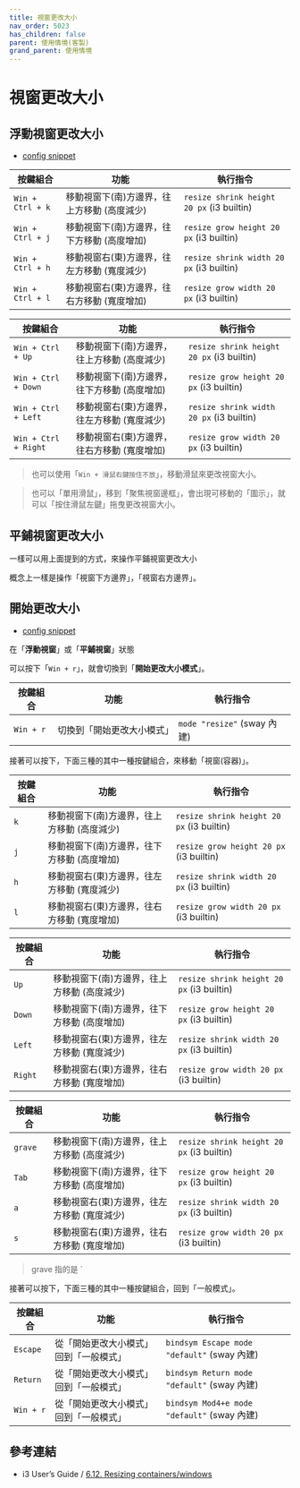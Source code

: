 ```yaml
---
title: 視窗更改大小
nav_order: 5023
has_children: false
parent: 使用情境(客製)
grand_parent: 使用情境
---
```



# 視窗更改大小

## 浮動視窗更改大小

* [config snippet](https://github.com/samwhelp/note-about-ubuntu-sway/blob/gh-pages/_demo/adjustment/ubuntu-sway/full/ubuntu-sway/config/sway/section/common/keybind/sway-keybind-main/keybind.m/Window/Resize.conf)


| 按鍵組合         | 功能                                        | 執行指令                                  |
| ---------------- | ------------------------------------------- | ----------------------------------------- |
| `Win + Ctrl + k` | 移動視窗下(南)方邊界，往上方移動 (高度減少) | `resize shrink height 20 px` (i3 builtin) |
| `Win + Ctrl + j` | 移動視窗下(南)方邊界，往下方移動 (高度增加) | `resize grow height 20 px` (i3 builtin)   |
| `Win + Ctrl + h` | 移動視窗右(東)方邊界，往左方移動 (寬度減少) | `resize shrink width 20 px` (i3 builtin)  |
| `Win + Ctrl + l` | 移動視窗右(東)方邊界，往右方移動 (寬度增加) | `resize grow width 20 px` (i3 builtin)    |


| 按鍵組合             | 功能                                        | 執行指令                                  |
| -------------------- | ------------------------------------------- | ----------------------------------------- |
| `Win + Ctrl + Up`    | 移動視窗下(南)方邊界，往上方移動 (高度減少) | `resize shrink height 20 px` (i3 builtin) |
| `Win + Ctrl + Down`  | 移動視窗下(南)方邊界，往下方移動 (高度增加) | `resize grow height 20 px` (i3 builtin)   |
| `Win + Ctrl + Left`  | 移動視窗右(東)方邊界，往左方移動 (寬度減少) | `resize shrink width 20 px` (i3 builtin)  |
| `Win + Ctrl + Right` | 移動視窗右(東)方邊界，往右方移動 (寬度增加) | `resize grow width 20 px` (i3 builtin)    |


> 也可以使用「`Win + 滑鼠右鍵按住不放`」，移動滑鼠來更改視窗大小。

> 也可以「單用滑鼠」，移到「聚焦視窗邊框」，會出現可移動的「圖示」，就可以「按住滑鼠左鍵」拖曳更改視窗大小。


## 平鋪視窗更改大小

一樣可以用上面提到的方式，來操作平鋪視窗更改大小

概念上一樣是操作「視窗下方邊界」，「視窗右方邊界」。


## 開始更改大小

* [config snippet](https://github.com/samwhelp/note-about-ubuntu-sway/blob/gh-pages/_demo/adjustment/ubuntu-sway/full/ubuntu-sway/config/sway/section/common/keybind/sway-keybind-main/keybind.m/Window/BeginResize.conf)

在「**浮動視窗**」或「**平鋪視窗**」狀態

可以按下「`Win + r`」，就會切換到「**開始更改大小模式**」。

| 按鍵組合          | 功能           | 執行指令              |
| ----------------- | -------------- | ---------------------------- |
| `Win + r` | 切換到「開始更改大小模式」 | `mode "resize"` (sway 內建)    |


接著可以按下，下面三種的其中一種按鍵組合，來移動「視窗(容器)」。

| 按鍵組合         | 功能                                        | 執行指令                                  |
| ---------------- | ------------------------------------------- | ----------------------------------------- |
| `k` | 移動視窗下(南)方邊界，往上方移動 (高度減少) | `resize shrink height 20 px` (i3 builtin) |
| `j` | 移動視窗下(南)方邊界，往下方移動 (高度增加) | `resize grow height 20 px` (i3 builtin)   |
| `h` | 移動視窗右(東)方邊界，往左方移動 (寬度減少) | `resize shrink width 20 px` (i3 builtin)  |
| `l` | 移動視窗右(東)方邊界，往右方移動 (寬度增加) | `resize grow width 20 px` (i3 builtin)    |


| 按鍵組合         | 功能                                        | 執行指令                                  |
| ---------------- | ------------------------------------------- | ----------------------------------------- |
| `Up` | 移動視窗下(南)方邊界，往上方移動 (高度減少) | `resize shrink height 20 px` (i3 builtin) |
| `Down` | 移動視窗下(南)方邊界，往下方移動 (高度增加) | `resize grow height 20 px` (i3 builtin)   |
| `Left` | 移動視窗右(東)方邊界，往左方移動 (寬度減少) | `resize shrink width 20 px` (i3 builtin)  |
| `Right` | 移動視窗右(東)方邊界，往右方移動 (寬度增加) | `resize grow width 20 px` (i3 builtin)    |


| 按鍵組合         | 功能                                        | 執行指令                                  |
| ---------------- | ------------------------------------------- | ----------------------------------------- |
| `grave` | 移動視窗下(南)方邊界，往上方移動 (高度減少) | `resize shrink height 20 px` (i3 builtin) |
| `Tab` | 移動視窗下(南)方邊界，往下方移動 (高度增加) | `resize grow height 20 px` (i3 builtin)   |
| `a` | 移動視窗右(東)方邊界，往左方移動 (寬度減少) | `resize shrink width 20 px` (i3 builtin)  |
| `s` | 移動視窗右(東)方邊界，往右方移動 (寬度增加) | `resize grow width 20 px` (i3 builtin)    |

> grave 指的是 `


接著可以按下，下面三種的其中一種按鍵組合，回到「一般模式」。

| 按鍵組合              | 功能           | 執行指令                     |
| --------------------- | -------------- | ---------------------------- |
| `Escape`    | 從「開始更改大小模式」回到「一般模式」 | `bindsym Escape mode "default"` (sway 內建)    |
| `Return`    | 從「開始更改大小模式」回到「一般模式」 | `bindsym Return mode "default"` (sway 內建)    |
| `Win + r`    | 從「開始更改大小模式」回到「一般模式」 | `bindsym Mod4+e mode "default"` (sway 內建)    |


## 參考連結

* i3 User’s Guide / [6.12. Resizing containers/windows](https://i3wm.org/docs/userguide.html#resizingconfig)
